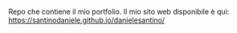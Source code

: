 Repo che contiene il mio portfolio.
Il mio sito web disponibile è qui:
https://santinodaniele.github.io/danielesantino/
